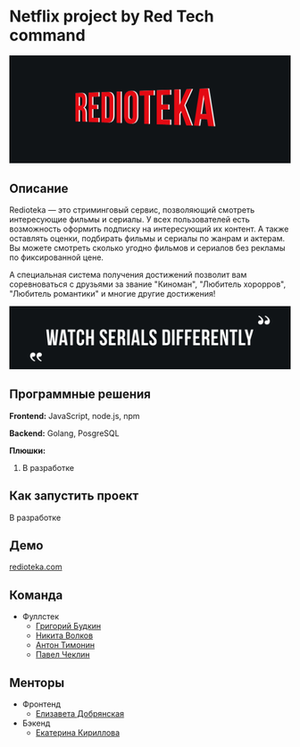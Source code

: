 # Netflix project by Red Tech command

<p align="center">
  <img class = "wordz" src = "img/TitlePicture.png" >
</p>


## Описание

Redioteka — это стриминговый сервис, позволяющий смотреть интересующие фильмы и сериалы. У всех пользователей есть возможность оформить подписку на интересующий их контент. А также оставлять оценки, подбирать фильмы и сериалы по жанрам и актерам. Вы можете смотреть сколько угодно фильмов и сериалов без рекламы по фиксированной цене.

А специальная система получения достижений позволит вам соревноваться с друзьями за звание "Киноман", "Любитель хорорров", "Любитель романтики" и многие другие достижения!

<p align="center">
  <img class = "wordz" src = "img/QuotePicture.png" >
</p>

## Программные решения

**Frontend:** JavaScript, node.js, npm

**Backend:** Golang, PosgreSQL

**Плюшки:** 

<ol> 
  <li>В разработке</li>
</ol>

## Как запустить проект

В разработке

## Демо

[redioteka.com](https://www.netflix.com/ru/)

## Команда 
- Фуллстек
    - [Григорий Будкин](https://github.com/GregoryBS)
    - [Никита Волков](https://github.com/VolkovNik)
    - [Антон Тимонин](https://github.com/timoninas)
    - [Павел Чеклин](https://github.com/paulnopaul)

## Менторы
- Фронтенд
    - [Елизавета Добрянская](https://github.com/Betchika99)
- Бэкенд
    - [Екатерина Кириллова](https://github.com/K1ola)

